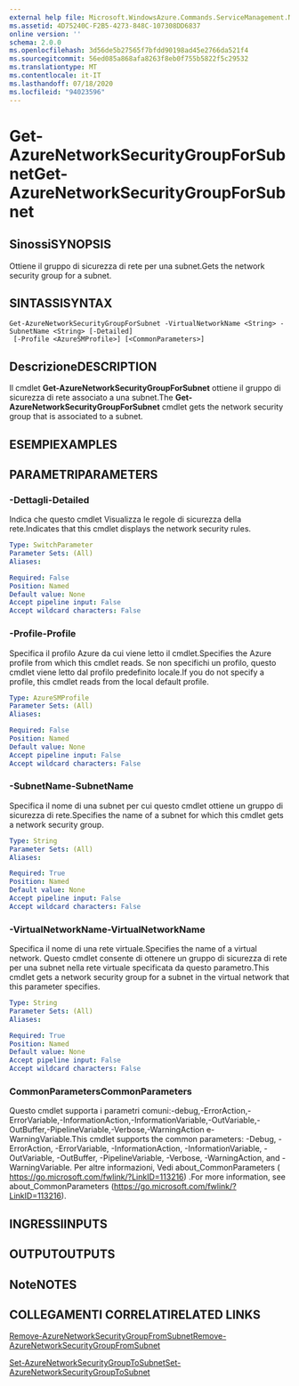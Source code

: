 ```yaml
---
external help file: Microsoft.WindowsAzure.Commands.ServiceManagement.Network.dll-Help.xml
ms.assetid: 4D75240C-F2B5-4273-848C-107308DD6837
online version: ''
schema: 2.0.0
ms.openlocfilehash: 3d56de5b27565f7bfdd90198ad45e2766da521f4
ms.sourcegitcommit: 56ed085a868afa8263f8eb0f755b5822f5c29532
ms.translationtype: MT
ms.contentlocale: it-IT
ms.lasthandoff: 07/18/2020
ms.locfileid: "94023596"
---
```

# <span data-ttu-id="4cac5-101">Get-AzureNetworkSecurityGroupForSubnet</span><span class="sxs-lookup"><span data-stu-id="4cac5-101">Get-AzureNetworkSecurityGroupForSubnet</span></span>

## <span data-ttu-id="4cac5-102">Sinossi</span><span class="sxs-lookup"><span data-stu-id="4cac5-102">SYNOPSIS</span></span>
<span data-ttu-id="4cac5-103">Ottiene il gruppo di sicurezza di rete per una subnet.</span><span class="sxs-lookup"><span data-stu-id="4cac5-103">Gets the network security group for a subnet.</span></span>

## <span data-ttu-id="4cac5-104">SINTASSI</span><span class="sxs-lookup"><span data-stu-id="4cac5-104">SYNTAX</span></span>

```
Get-AzureNetworkSecurityGroupForSubnet -VirtualNetworkName <String> -SubnetName <String> [-Detailed]
 [-Profile <AzureSMProfile>] [<CommonParameters>]
```

## <span data-ttu-id="4cac5-105">Descrizione</span><span class="sxs-lookup"><span data-stu-id="4cac5-105">DESCRIPTION</span></span>
<span data-ttu-id="4cac5-106">Il cmdlet **Get-AzureNetworkSecurityGroupForSubnet** ottiene il gruppo di sicurezza di rete associato a una subnet.</span><span class="sxs-lookup"><span data-stu-id="4cac5-106">The **Get-AzureNetworkSecurityGroupForSubnet** cmdlet gets the network security group that is associated to a subnet.</span></span>

## <span data-ttu-id="4cac5-107">ESEMPI</span><span class="sxs-lookup"><span data-stu-id="4cac5-107">EXAMPLES</span></span>

## <span data-ttu-id="4cac5-108">PARAMETRI</span><span class="sxs-lookup"><span data-stu-id="4cac5-108">PARAMETERS</span></span>

### <span data-ttu-id="4cac5-109">-Dettagli</span><span class="sxs-lookup"><span data-stu-id="4cac5-109">-Detailed</span></span>
<span data-ttu-id="4cac5-110">Indica che questo cmdlet Visualizza le regole di sicurezza della rete.</span><span class="sxs-lookup"><span data-stu-id="4cac5-110">Indicates that this cmdlet displays the network security rules.</span></span>

```yaml
Type: SwitchParameter
Parameter Sets: (All)
Aliases: 

Required: False
Position: Named
Default value: None
Accept pipeline input: False
Accept wildcard characters: False
```

### <span data-ttu-id="4cac5-111">-Profile</span><span class="sxs-lookup"><span data-stu-id="4cac5-111">-Profile</span></span>
<span data-ttu-id="4cac5-112">Specifica il profilo Azure da cui viene letto il cmdlet.</span><span class="sxs-lookup"><span data-stu-id="4cac5-112">Specifies the Azure profile from which this cmdlet reads.</span></span>
<span data-ttu-id="4cac5-113">Se non specifichi un profilo, questo cmdlet viene letto dal profilo predefinito locale.</span><span class="sxs-lookup"><span data-stu-id="4cac5-113">If you do not specify a profile, this cmdlet reads from the local default profile.</span></span>

```yaml
Type: AzureSMProfile
Parameter Sets: (All)
Aliases: 

Required: False
Position: Named
Default value: None
Accept pipeline input: False
Accept wildcard characters: False
```

### <span data-ttu-id="4cac5-114">-SubnetName</span><span class="sxs-lookup"><span data-stu-id="4cac5-114">-SubnetName</span></span>
<span data-ttu-id="4cac5-115">Specifica il nome di una subnet per cui questo cmdlet ottiene un gruppo di sicurezza di rete.</span><span class="sxs-lookup"><span data-stu-id="4cac5-115">Specifies the name of a subnet for which this cmdlet gets a network security group.</span></span>

```yaml
Type: String
Parameter Sets: (All)
Aliases: 

Required: True
Position: Named
Default value: None
Accept pipeline input: False
Accept wildcard characters: False
```

### <span data-ttu-id="4cac5-116">-VirtualNetworkName</span><span class="sxs-lookup"><span data-stu-id="4cac5-116">-VirtualNetworkName</span></span>
<span data-ttu-id="4cac5-117">Specifica il nome di una rete virtuale.</span><span class="sxs-lookup"><span data-stu-id="4cac5-117">Specifies the name of a virtual network.</span></span>
<span data-ttu-id="4cac5-118">Questo cmdlet consente di ottenere un gruppo di sicurezza di rete per una subnet nella rete virtuale specificata da questo parametro.</span><span class="sxs-lookup"><span data-stu-id="4cac5-118">This cmdlet gets a network security group for a subnet in the virtual network that this parameter specifies.</span></span>

```yaml
Type: String
Parameter Sets: (All)
Aliases: 

Required: True
Position: Named
Default value: None
Accept pipeline input: False
Accept wildcard characters: False
```

### <span data-ttu-id="4cac5-119">CommonParameters</span><span class="sxs-lookup"><span data-stu-id="4cac5-119">CommonParameters</span></span>
<span data-ttu-id="4cac5-120">Questo cmdlet supporta i parametri comuni:-debug,-ErrorAction,-ErrorVariable,-InformationAction,-InformationVariable,-OutVariable,-OutBuffer,-PipelineVariable,-Verbose,-WarningAction e-WarningVariable.</span><span class="sxs-lookup"><span data-stu-id="4cac5-120">This cmdlet supports the common parameters: -Debug, -ErrorAction, -ErrorVariable, -InformationAction, -InformationVariable, -OutVariable, -OutBuffer, -PipelineVariable, -Verbose, -WarningAction, and -WarningVariable.</span></span> <span data-ttu-id="4cac5-121">Per altre informazioni, Vedi about_CommonParameters ( https://go.microsoft.com/fwlink/?LinkID=113216) .</span><span class="sxs-lookup"><span data-stu-id="4cac5-121">For more information, see about_CommonParameters (https://go.microsoft.com/fwlink/?LinkID=113216).</span></span>

## <span data-ttu-id="4cac5-122">INGRESSI</span><span class="sxs-lookup"><span data-stu-id="4cac5-122">INPUTS</span></span>

## <span data-ttu-id="4cac5-123">OUTPUT</span><span class="sxs-lookup"><span data-stu-id="4cac5-123">OUTPUTS</span></span>

## <span data-ttu-id="4cac5-124">Note</span><span class="sxs-lookup"><span data-stu-id="4cac5-124">NOTES</span></span>

## <span data-ttu-id="4cac5-125">COLLEGAMENTI CORRELATI</span><span class="sxs-lookup"><span data-stu-id="4cac5-125">RELATED LINKS</span></span>

[<span data-ttu-id="4cac5-126">Remove-AzureNetworkSecurityGroupFromSubnet</span><span class="sxs-lookup"><span data-stu-id="4cac5-126">Remove-AzureNetworkSecurityGroupFromSubnet</span></span>](./Remove-AzureNetworkSecurityGroupFromSubnet.md)

[<span data-ttu-id="4cac5-127">Set-AzureNetworkSecurityGroupToSubnet</span><span class="sxs-lookup"><span data-stu-id="4cac5-127">Set-AzureNetworkSecurityGroupToSubnet</span></span>](./Set-AzureNetworkSecurityGroupToSubnet.md)
